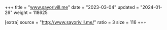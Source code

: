 +++
title = "www.sayorivill.me"
date = "2023-03-04"
updated = "2024-01-26"
weight = 118625

[extra]
source = "http://www.sayorivill.me/"
ratio = 3
size = 116
+++
